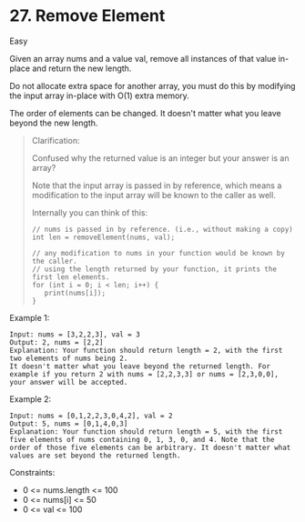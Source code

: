 # 27. Remove Element
Easy

Given an array nums and a value val, remove all instances of that value in-place and return the new length.

Do not allocate extra space for another array, you must do this by modifying the input array in-place with O(1) extra memory.

The order of elements can be changed. It doesn't matter what you leave beyond the new length.

> Clarification:
>
>Confused why the returned value is an integer but your answer is an array?
>
>Note that the input array is passed in by reference, which means a modification to the input array will be known to the caller as well.
>
>Internally you can think of this:
>```
>// nums is passed in by reference. (i.e., without making a copy)
>int len = removeElement(nums, val);
>
>// any modification to nums in your function would be known by the caller.
>// using the length returned by your function, it prints the first len elements.
>for (int i = 0; i < len; i++) {
>    print(nums[i]);
>}
>```
 

Example 1:
```
Input: nums = [3,2,2,3], val = 3
Output: 2, nums = [2,2]
Explanation: Your function should return length = 2, with the first two elements of nums being 2.
It doesn't matter what you leave beyond the returned length. For example if you return 2 with nums = [2,2,3,3] or nums = [2,3,0,0], your answer will be accepted.
```
Example 2:
```
Input: nums = [0,1,2,2,3,0,4,2], val = 2
Output: 5, nums = [0,1,4,0,3]
Explanation: Your function should return length = 5, with the first five elements of nums containing 0, 1, 3, 0, and 4. Note that the order of those five elements can be arbitrary. It doesn't matter what values are set beyond the returned length.
```
 

Constraints:
* 0 <= nums.length <= 100
* 0 <= nums[i] <= 50
* 0 <= val <= 100

